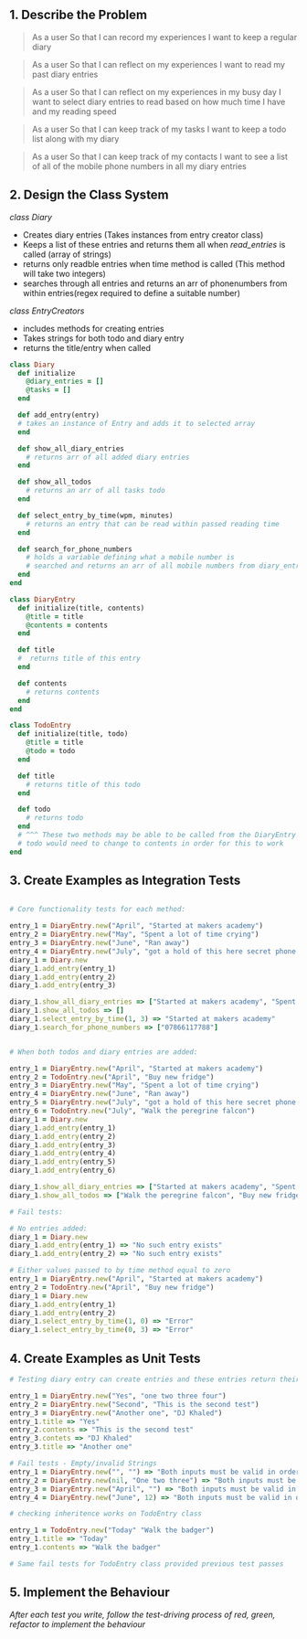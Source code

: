 ## 1. Describe the Problem
> As a user
> So that I can record my experiences
> I want to keep a regular diary

> As a user
> So that I can reflect on my experiences
> I want to read my past diary entries

> As a user
> So that I can reflect on my experiences in my busy day
> I want to select diary entries to read based on how much time I have and my reading speed

> As a user
> So that I can keep track of my tasks
> I want to keep a todo list along with my diary

> As a user
> So that I can keep track of my contacts
> I want to see a list of all of the mobile phone numbers in all my diary entries

## 2. Design the Class System

_class Diary_
* Creates diary entries (Takes instances from entry creator class)
* Keeps a list of these entries and returns them all when _read_entries_ is called (array of strings)
* returns only readble entries when time method is called (This method will take two integers)
* searches through all entries and returns an arr of phonenumbers from within entries(regex required to define a suitable number)

_class EntryCreators_
* includes methods for creating entries
* Takes strings for both todo and diary entry 
* returns the title/entry when called

```ruby
class Diary
  def initialize 
    @diary_entries = []
    @tasks = []
  end

  def add_entry(entry)
  # takes an instance of Entry and adds it to selected array
  end

  def show_all_diary_entries
    # returns arr of all added diary entries
  end

  def show_all_todos
    # returns an arr of all tasks todo
  end

  def select_entry_by_time(wpm, minutes)
    # returns an entry that can be read within passed reading time
  end

  def search_for_phone_numbers
    # holds a variable defining what a mobile number is
    # searched and returns an arr of all mobile numbers from diary_entries arr
  end
end

class DiaryEntry
  def initialize(title, contents)
    @title = title
    @contents = contents
  end

  def title
  #  returns title of this entry
  end

  def contents
    # returns contents
  end
end

class TodoEntry
  def initialize(title, todo)
    @title = title
    @todo = todo
  end

  def title
    # returns title of this todo
  end

  def todo
    # returns todo
  end
  # ^^^ These two methods may be able to be called from the DiaryEntry class (will write a test for this)
  # todo would need to change to contents in order for this to work
end

```

## 3. Create Examples as Integration Tests
```ruby

# Core functionality tests for each method:

entry_1 = DiaryEntry.new("April", "Started at makers academy")
entry_2 = DiaryEntry.new("May", "Spent a lot of time crying")
entry_3 = DiaryEntry.new("June", "Ran away")
entry_4 = DiaryEntry.new("July", "got a hold of this here secret phone number 07866117788")
diary_1 = Diary.new
diary_1.add_entry(entry_1)
diary_1.add_entry(entry_2)
diary_1.add_entry(entry_3)

diary_1.show_all_diary_entries => ["Started at makers academy", "Spent a lot of time crying", "Ran away", "got a hold of this here secret phone number 07866117788"]
diary_1.show_all_todos => []
diary_1.select_entry_by_time(1, 3) => "Started at makers academy"
diary_1.search_for_phone_numbers => ["07866117788"]


# When both todos and diary entries are added: 

entry_1 = DiaryEntry.new("April", "Started at makers academy")
entry_2 = TodoEntry.new("April", "Buy new fridge")
entry_3 = DiaryEntry.new("May", "Spent a lot of time crying")
entry_4 = DiaryEntry.new("June", "Ran away")
entry_5 = DiaryEntry.new("July", "got a hold of this here secret phone number 07866117788")
entry_6 = TodoEntry.new("July", "Walk the peregrine falcon")
diary_1 = Diary.new
diary_1.add_entry(entry_1)
diary_1.add_entry(entry_2)
diary_1.add_entry(entry_3)
diary_1.add_entry(entry_4)
diary_1.add_entry(entry_5)
diary_1.add_entry(entry_6)

diary_1.show_all_diary_entries => ["Started at makers academy", "Spent a lot of time crying", "Ran away", "got a hold of this here secret phone number 07866117788"]
diary_1.show_all_todos => ["Walk the peregrine falcon", "Buy new fridge"]

# Fail tests:

# No entries added:
diary_1 = Diary.new
diary_1.add_entry(entry_1) => "No such entry exists"
diary_1.add_entry(entry_2) => "No such entry exists"

# Either values passed to by time method equal to zero
entry_1 = DiaryEntry.new("April", "Started at makers academy")
entry_2 = TodoEntry.new("April", "Buy new fridge")
diary_1 = Diary.new
diary_1.add_entry(entry_1)
diary_1.add_entry(entry_2)
diary_1.select_entry_by_time(1, 0) => "Error"
diary_1.select_entry_by_time(0, 3) => "Error"

```

## 4. Create Examples as Unit Tests
```ruby
# Testing diary entry can create entries and these entries return their correct contents/title:

entry_1 = DiaryEntry.new("Yes", "one two three four")
entry_2 = DiaryEntry.new("Second", "This is the second test")
entry_3 = DiaryEntry.new("Another one", "DJ Khaled")
entry_1.title => "Yes"
entry_2.contents => "This is the second test"
entry_3.contets => "DJ Khaled"
entry_3.title => "Another one"

# Fail tests - Empty/invalid Strings
entry_1 = DiaryEntry.new("", "") => "Both inputs must be valid in order to create a new entry"
entry_2 = DiaryEntry.new(nil, "One two three") => "Both inputs must be valid in order to create a new entry"
entry_3 = DiaryEntry.new("April", "") => "Both inputs must be valid in order to create a new entry"
entry_4 = DiaryEntry.new("June", 12) => "Both inputs must be valid in order to create a new entry"

# checking inheritence works on TodoEntry class

entry_1 = TodoEntry.new("Today" "Walk the badger")
entry_1.title => "Today"
entry_1.contents => "Walk the badger"

# Same fail tests for TodoEntry class provided previous test passes

```

## 5. Implement the Behaviour

_After each test you write, follow the test-driving process of red, green, refactor to implement the behaviour_
